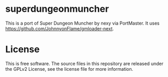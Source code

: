 # superdungeonmuncher
This is a port of Super Dungeon Muncher by nexy via PortMaster. It uses https://github.com/JohnnyonFlame/gmloader-next.


# License
This is free software. The source files in this repository are released under the GPLv2 License, see the license file for more information.
